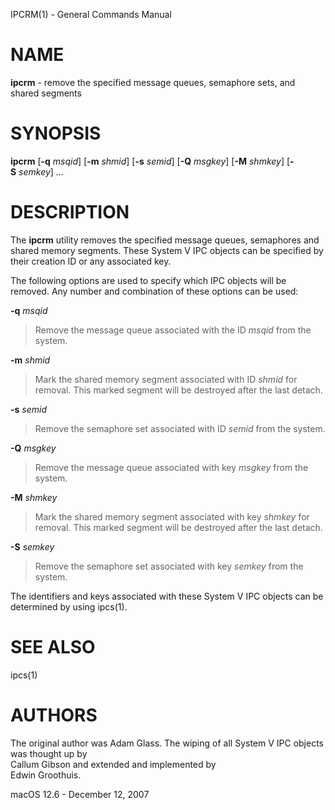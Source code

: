 IPCRM(1) - General Commands Manual

# NAME

**ipcrm** - remove the specified message queues, semaphore sets, and shared segments

# SYNOPSIS

**ipcrm**
\[**-q**&nbsp;*msqid*]
\[**-m**&nbsp;*shmid*]
\[**-s**&nbsp;*semid*]
\[**-Q**&nbsp;*msgkey*]
\[**-M**&nbsp;*shmkey*]
\[**-S**&nbsp;*semkey*]
*...*

# DESCRIPTION

The
**ipcrm**
utility removes the specified message queues, semaphores and shared memory
segments.
These System V IPC objects can be specified by their
creation ID or any associated key.

The following options are used to specify which IPC objects will be removed.
Any number and combination of these options can be used:

**-q** *msqid*

> Remove the message queue associated with the ID
> *msqid*
> from the system.

**-m** *shmid*

> Mark the shared memory segment associated with ID
> *shmid*
> for removal.
> This marked segment will be destroyed after the last detach.

**-s** *semid*

> Remove the semaphore set associated with ID
> *semid*
> from the system.

**-Q** *msgkey*

> Remove the message queue associated with key
> *msgkey*
> from the system.

**-M** *shmkey*

> Mark the shared memory segment associated with key
> *shmkey*
> for removal.
> This marked segment will be destroyed after the last detach.

**-S** *semkey*

> Remove the semaphore set associated with key
> *semkey*
> from the system.

The identifiers and keys associated with these System V IPC objects can be
determined by using
ipcs(1).

# SEE ALSO

ipcs(1)

# AUTHORS

The original author was
Adam Glass.
The wiping of all System V IPC objects was thought up by  
Callum Gibson
and extended and implemented by  
Edwin Groothuis.

macOS 12.6 - December 12, 2007
